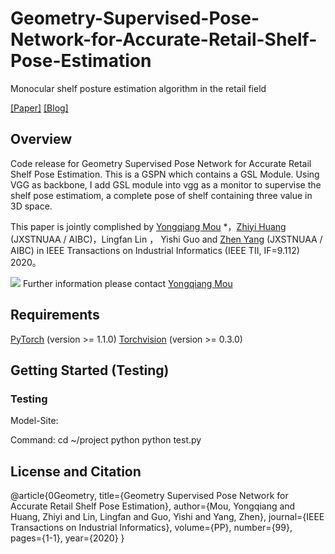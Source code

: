 # Geometry-Supervised-Pose-Network-for-Accurate-Retail-Shelf-Pose-Estimation
Monocular shelf posture estimation algorithm in the retail field

[[Paper]](https://ieeexplore.ieee.org/document/9112652) [[Blog]](https://www.zhihu.com/people/kris-allen-65/posts)

## Overview
Code release for Geometry Supervised Pose Network for Accurate Retail Shelf Pose Estimation.
This is a GSPN which contains a GSL Module. Using VGG as backbone, I add GSL module into vgg as a monitor to supervise the shelf pose estimatiom, a complete pose of shelf containing three value in 3D space.

This paper is jointly complished by [Yongqiang Mou](https://github.com/AIKnowU) *，[Zhiyi Huang](https://github.com/Huang9495) (JXSTNUAA / AIBC)，Lingfan Lin ， Yishi Guo and [Zhen Yang](https://github.com/yangzhen5771) (JXSTNUAA / AIBC) in IEEE Transactions on Industrial Informatics (IEEE TII, IF=9.112) 2020。

![](file:///Users/wangyabei/Pictures/img/dataset.jpg)
Further information please contact [Yongqiang Mou](yongqiang.mou@gmail.com)

## Requirements
[PyTorch](https://pytorch.org/) (version >= 1.1.0)
[Torchvision](https://pytorch.org/) (version >= 0.3.0)

## Getting Started (Testing)

### Testing

Model-Site:
   
Command:
   cd ~/project
   python python test.py

## License and Citation
@article{0Geometry,
  title={Geometry Supervised Pose Network for Accurate Retail Shelf Pose Estimation},
  author={Mou, Yongqiang  and  Huang, Zhiyi  and  Lin, Lingfan  and  Guo, Yishi  and  Yang, Zhen},
  journal={IEEE Transactions on Industrial Informatics},
  volume={PP},
  number={99},
  pages={1-1},
  year={2020}
}
